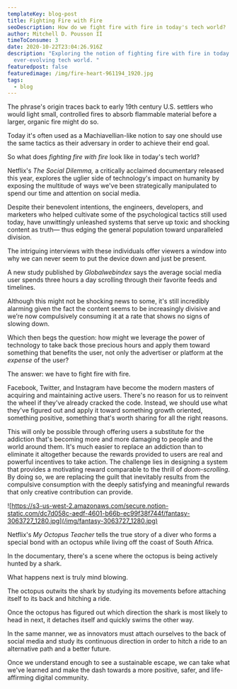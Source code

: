 ```yaml
---
templateKey: blog-post
title: Fighting Fire with Fire
seoDescription: How do we fight fire with fire in today's tech world?
author: Mitchell D. Pousson II
timeToConsume: 3
date: 2020-10-22T23:04:26.916Z
description: "Exploring the notion of fighting fire with fire in today's
  ever-evolving tech world. "
featuredpost: false
featuredimage: /img/fire-heart-961194_1920.jpg
tags:
  - blog
---
```

The phrase's origin traces back to early 19th century U.S. settlers who would light small, controlled fires to absorb flammable material before a larger, organic fire might do so.

Today it's often used as a Machiavellian-like notion to say one should use the same tactics as their adversary in order to achieve their end goal.

So what does *fighting fire with fire* look like in today's tech world?

Netflix's *The Social Dilemma,* a critically acclaimed documentary released this year, explores the uglier side of technology's impact on humanity by exposing the multitude of ways we've been strategically manipulated to spend our time and attention on social media.

Despite their benevolent intentions, the engineers, developers, and marketers who helped cultivate some of the psychological tactics still used today, have unwittingly unleashed systems that serve up toxic and shocking content as truth— thus edging the general population toward unparalleled division.

The intriguing interviews with these individuals offer viewers a window into why we can never seem to put the device down and just be present.

A new study published by *Globalwebindex* says the average social media user spends three hours a day scrolling through their favorite feeds and timelines.

Although this might not be shocking news to some, it's still incredibly alarming given the fact the content seems to be increasingly divisive and we’re now compulsively consuming it at a rate that shows no signs of slowing down.

Which then begs the question: how might we leverage the power of technology to take back those precious hours and apply them toward something that benefits the user, not only the advertiser or platform at the *expense* of the user?

The answer: we have to fight fire with fire.

Facebook, Twitter, and Instagram have become the modern masters of acquiring and maintaining active users. There's no reason for us to reinvent the wheel if they've already cracked the code. Instead, we should use what they've figured out and apply it toward something growth oriented, something positive, something that's worth sharing for all the right reasons.

This will only be possible through offering users a substitute for the addiction that's becoming more and more damaging to people and the world around them. It's much easier to replace an addiction than to eliminate it altogether because the rewards provided to users are real and powerful incentives to take action. The challenge lies in designing a system that provides a motivating reward comparable to the thrill of *doom-scrolling*. By doing so, we are replacing the guilt that inevitably results from the compulsive consumption with the deeply satisfying and meaningful rewards that only creative contribution can provide.

![https://s3-us-west-2.amazonaws.com/secure.notion-static.com/dc7d058c-aedf-4601-b66b-ec99f38f744f/fantasy-3063727_1280.jpg](/img/fantasy-3063727_1280.jpg)

Netflix's *My Octopus Teacher* tells the true story of a diver who forms a special bond with an octopus while living off the coast of South Africa.

In the documentary, there's a scene where the octopus is being actively hunted by a shark.

What happens next is truly mind blowing.

The octopus outwits the shark by studying its movements before attaching itself to its back and hitching a ride.

Once the octopus has figured out which direction the shark is most likely to head in next, it detaches itself and quickly swims the other way.

In the same manner, we as innovators must attach ourselves to the back of social media and study its continuous direction in order to hitch a ride to an alternative path and a better future.

Once we understand enough to see a sustainable escape, we can take what we've learned and make the dash towards a more positive, safer, and life-affirming digital community.